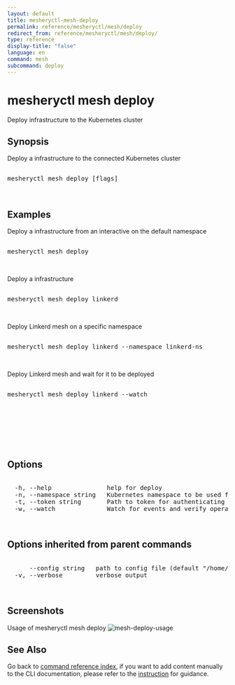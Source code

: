 ```yaml
---
layout: default
title: mesheryctl-mesh-deploy
permalink: reference/mesheryctl/mesh/deploy
redirect_from: reference/mesheryctl/mesh/deploy/
type: reference
display-title: "false"
language: en
command: mesh
subcommand: deploy
---
```


# mesheryctl mesh deploy

Deploy infrastructure to the Kubernetes cluster

## Synopsis

Deploy a infrastructure to the connected Kubernetes cluster
<pre class='codeblock-pre'>
<div class='codeblock'>
mesheryctl mesh deploy [flags]

</div>
</pre> 

## Examples

Deploy a infrastructure from an interactive on the default namespace
<pre class='codeblock-pre'>
<div class='codeblock'>
mesheryctl mesh deploy

</div>
</pre> 

Deploy a infrastructure
<pre class='codeblock-pre'>
<div class='codeblock'>
mesheryctl mesh deploy linkerd

</div>
</pre> 

Deploy Linkerd mesh on a specific namespace
<pre class='codeblock-pre'>
<div class='codeblock'>
mesheryctl mesh deploy linkerd --namespace linkerd-ns

</div>
</pre> 

Deploy Linkerd mesh and wait for it to be deployed
<pre class='codeblock-pre'>
<div class='codeblock'>
mesheryctl mesh deploy linkerd --watch

</div>
</pre> 

<pre class='codeblock-pre'>
<div class='codeblock'>
		

</div>
</pre> 

## Options

<pre class='codeblock-pre'>
<div class='codeblock'>
  -h, --help               help for deploy
  -n, --namespace string   Kubernetes namespace to be used for deploying the validation tests and sample workload (default "default")
  -t, --token string       Path to token for authenticating to Meshery API
  -w, --watch              Watch for events and verify operation (in beta testing)

</div>
</pre>

## Options inherited from parent commands

<pre class='codeblock-pre'>
<div class='codeblock'>
      --config string   path to config file (default "/home/runner/.meshery/config.yaml")
  -v, --verbose         verbose output

</div>
</pre>

## Screenshots

Usage of mesheryctl mesh deploy
![mesh-deploy-usage](/assets/img/mesheryctl/deploy-mesh.png)

## See Also

Go back to [command reference index](/reference/mesheryctl/), if you want to add content manually to the CLI documentation, please refer to the [instruction](/project/contributing/contributing-cli#preserving-manually-added-documentation) for guidance.
